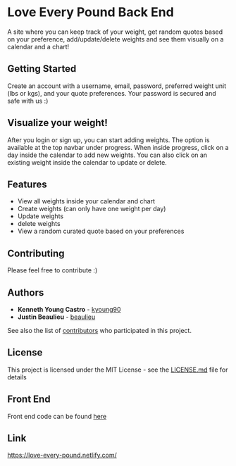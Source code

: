 # Love Every Pound Back End

A site where you can keep track of your weight, get random quotes based on your preference, add/update/delete weights and see them visually on a calendar and a chart! 

## Getting Started

Create an account with a username, email, password, preferred weight unit (lbs or kgs), and your quote preferences. Your password is secured and safe with us :)

## Visualize your weight!

After you login or sign up, you can start adding weights. The option is available at the top navbar under progress. When inside progress, click on a day inside the calendar to add new weights. You can also click on an existing weight inside the calendar to update or delete.
  
## Features

* View all weights inside your calendar and chart
* Create weights (can only have one weight per day)
* Update weights
* delete weights
* View a random curated quote based on your preferences

## Contributing

Please feel free to contribute :)

## Authors

* **Kenneth Young Castro** - [kyoung90](https://github.com/kyoung90)
* **Justin Beaulieu** - [beaulieu](https://github.com/Beaulieu527)

See also the list of [contributors](https://github.com/kyoung90/Love-Every-Pound/graphs/contributors) who participated in this project.

## License

This project is licensed under the MIT License - see the [LICENSE.md](LICENSE.md) file for details

## Front End

Front end code can be found [here](https://github.com/kyoung90/love_every_pound_front_end)

## Link

https://love-every-pound.netlify.com/
